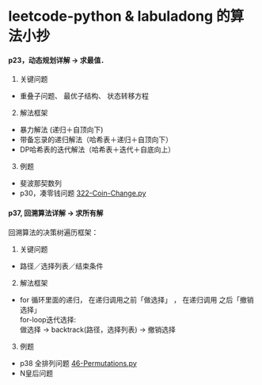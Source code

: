 # leetcode-python & labuladong 的算法小抄

#### p23，动态规划详解 -> 求最值．<p>
1) 关键问题
* 重叠⼦问题、 最优⼦结构、 状态转移⽅程<br/>
2) 解法框架
* 暴力解法 (递归＋自顶向下)</br>
* 带备忘录的递归解法（哈希表＋递归＋自顶向下）</br>
* DP哈希表的迭代解法（哈希表＋迭代＋自底向上）</br>
3) 例题
* 斐波那契数列</br>
* p30，凑零钱问题 [322-Coin-Change.py](0322-Coin-Change/322.py)

#### p37, 回溯算法详解 -> 求所有解<p>
回溯算法的决策树遍历框架：
1) 关键问题
* 路径／选择列表／结束条件
2) 解法框架
*  for 循环⾥⾯的递归， 在递归调⽤之前「做选择」 ， 在递归调⽤
之后「撤销选择」</br>
        for-loop迭代选择:</br>
            做选择 -> backtrack(路径，选择列表) -> 撤销选择</br>
3) 例题
* p38 全排列问题 [46-Permutations.py](0046-Permutations/46.py)
* N皇后问题
